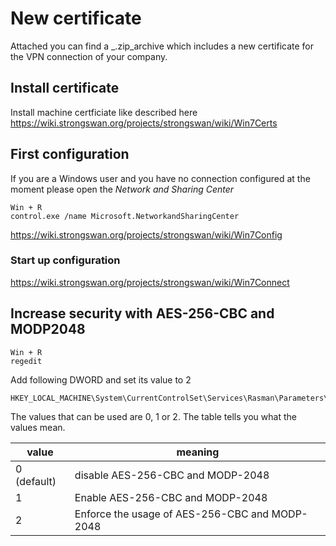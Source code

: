 # New certificate

Attached you can find a _.zip_archive which includes a new certificate for the VPN connection of your company.

## Install certificate

Install machine certficiate like described here
https://wiki.strongswan.org/projects/strongswan/wiki/Win7Certs



## First configuration

If you are a Windows user and you have no connection configured at the moment please open the _Network and Sharing Center_

    Win + R
    control.exe /name Microsoft.NetworkandSharingCenter

https://wiki.strongswan.org/projects/strongswan/wiki/Win7Config

### Start up configuration
https://wiki.strongswan.org/projects/strongswan/wiki/Win7Connect

## Increase security with AES-256-CBC and MODP2048

    Win + R
    regedit

Add following DWORD and set its value to 2

    HKEY_LOCAL_MACHINE\System\CurrentControlSet\Services\Rasman\Parameters\NegotiateDH2048_AES256

The values that can be used are 0, 1 or 2. The table tells you what the values mean.

value       | meaning
------------|--------------------------------------------------
0 (default) | disable AES-256-CBC and MODP-2048
1           | Enable AES-256-CBC and MODP-2048
2           | Enforce the usage of AES-256-CBC and MODP-2048 


